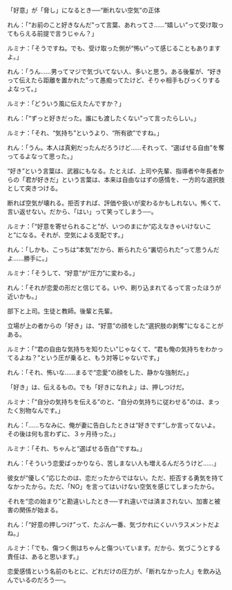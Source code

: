「好意」が「脅し」になるとき──“断れない空気”の正体

れん：「“お前のこと好きなんだ”って言葉、あれってさ……“嬉しい”って受け取ってもらえる前提で言うじゃん？」

ルミナ：「そうですね。でも、受け取った側が“怖い”って感じることもありますよ。」

れん：「うん……男ってマジで気づいてない人、多いと思う。ある後輩が、“好きって伝えたら距離を置かれた”って愚痴ってたけど、そりゃ相手もびっくりするよなって。」

ルミナ：「どういう風に伝えたんですか？」

れん：「“ずっと好きだった。誰にも渡したくない”って言ったらしい。」

ルミナ：「それ、“気持ち”というより、“所有欲”ですね。」

れん：「うん。本人は真剣だったんだろうけど……それって、“選ばせる自由”を奪ってるよなって思った。」

“好き”という言葉は、武器にもなる。たとえば、上司や先輩、指導者や年長者からの「君が好きだ」という言葉は、本来は自由なはずの感情を、一方的な選択肢として突きつける。

断れば空気が壊れる。拒否すれば、評価や扱いが変わるかもしれない。怖くて、言い返せない。だから、「はい」って笑ってしまう──。

ルミナ：「“好意を寄せられること”が、いつのまにか“応えなきゃいけないこと”になる。それが、空気による支配です。」

れん：「しかも、こっちは“本気”だから、断られたら“裏切られた”って思うんだよ……勝手に。」

ルミナ：「そうして、“好意”が“圧力”に変わる。」

れん：「それが恋愛の形だと信じてる。いや、刷り込まれてるって言ったほうが近いかも。」

部下と上司。生徒と教師。後輩と先輩。

立場が上の者からの「好き」は、“好意”の顔をした“選択肢の剥奪”になることがある。

ルミナ：「“君の自由な気持ちを知りたい”じゃなくて、“君も俺の気持ちをわかってるよね？”という圧が乗ると、もう対等じゃないです。」

れん：「それ、怖いな……まるで“恋愛”の顔をした、静かな強制だ。」

「好き」は、伝えるもの。でも「好きになれよ」は、押しつけだ。

ルミナ：「“自分の気持ちを伝える”のと、“自分の気持ちに従わせる”のは、まったく別物なんです。」

れん：「……ちなみに、俺が妻に告白したときは“好きです”しか言ってないよ。その後は何も言わずに、３ヶ月待った。」

ルミナ：「それ、ちゃんと“選ばせる告白”ですね。」

れん：「そういう恋愛ばっかりなら、苦しまない人も増えるんだろうけど……」

彼女が“優しく”応じたのは、恋だったからではない。ただ、拒否する勇気を持てなかったから。ただ、「NO」を言ってはいけない空気を感じてしまったから。

それを“恋の始まり”と勘違いしたとき──すれ違いでは済まされない、加害と被害の関係が始まる。

れん：「“好意の押しつけ”って、たぶん一番、気づかれにくいハラスメントだよね。」

ルミナ：「でも、傷つく側はちゃんと傷ついています。だから、気づこうとする責任は、あると思います。」

恋愛感情という名前のもとに、どれだけの圧力が、「断れなかった人」を飲み込んでいるのだろう──。
